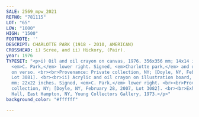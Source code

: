 ```yaml
---
SALE: 2569_mpw_2021
REFNO: "781115"
LOT: "65"
LOW: "1000"
HIGH: "1500"
FOOTNOTE: ''
DESCRIPT: CHARLOTTE PARK (1918 - 2010, AMERICAN)
CROSSHEAD: i) Scree, and ii) Hickory, (Pair).
year: 1976
TYPESET: "<p>i) Oil and oil crayon on canvas, 1976. 356x356 mm; 14x14 inches. Signed,
  <em>C. Park,</em> lower right. Signed, <em>Charlotte park,</em> and dated, <em>76,</em>
  on verso. <br><br>Provenance: Private collection, NY; [Doyle, NY, February 28, 2007,
  Lot 3081]. <br><br>ii) Acrylic and oil crayon on illustration board, 1972. 560x560
  mm; 22x22 inches. Signed, <em>C. Park,</em> lower right. <br><br>Provenance: Private
  collection, NY; [Doyle, NY, February 28, 2007, Lot 3082]. <br><br>Exhibited: Guild
  Hall, East Hampton, NY, Young Collectors Gallery, 1973.</p>"
background_color: "#ffffff"

---
```

